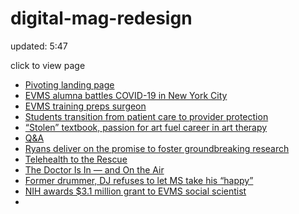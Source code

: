 # digital-mag-redesign

updated: 5:47
 
click to view page

<ul>
  <li><a href="./root-folder/pivoting-landing-page/pivoting.html">Pivoting landing page</a></li>
  <li><a href="./root-folder/stories/basic-story/alumna/alumna.html">EVMS alumna battles COVID-19 in New York City</a></li>
  <li><a href="./root-folder/stories/basic-story/pandemic/pandemic.html">EVMS training preps surgeon</a></li>
  <li><a href="./root-folder/stories/basic-story/protection/provider_protection.html">Students transition from patient care to provider protection</a></li>
  <li><a href="./root-folder/stories/basic-story/textbook/stolen.html">“Stolen” textbook, passion for art fuel career in art therapy</a></li>
  <li><a href="./root-folder/stories/q-and-a/q-and-a.html">Q&A</a></li>
  <li><a href="./root-folder/stories/basic-story/ryans/ryans.html">Ryans deliver on the promise to foster groundbreaking research</a></li>
  <li><a href="./root-folder/stories/basic-story/teleheatlth/telehealth.html">Telehealth to the Rescue</a></li>
  <li><a href="./root-folder/stories/basic-story/air/air.html">The Doctor Is In — and On the Air</a></li>
  <li><a href="./root-folder/stories/basic-story/my-story/my-story.html">Former drummer, DJ refuses to let MS take his “happy”</a></li>
  <li><a href="./root-folder/stories/basic-story/research/research.html">NIH awards $3.1 million grant to EVMS social scientist</a></li>
  <li><a href=""></a></li>
</ul>